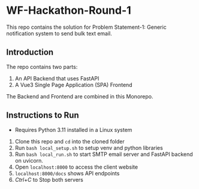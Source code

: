 # WF-Hackathon-Round-1
This repo contains the solution for Problem Statement-1: Generic notification system to send bulk text email.

## Introduction
The repo contains two parts:
1. An API Backend that uses FastAPI
1. A Vue3 Single Page Application (SPA) Frontend

The Backend and Frontend are combined in this Monorepo.

## Instructions to Run
- Requires Python 3.11 installed in a Linux system
1. Clone this repo and `cd` into the cloned folder
1. Run `bash local_setup.sh` to setup venv and python libraries
1. Run `bash local_run.sh` to start SMTP email server and FastAPI backend on uvicorn.
1. Open `localhost:8000` to access the client website
1. `localhost:8000/docs` shows API endpoints
1. *Ctrl*+*C* to Stop both servers
